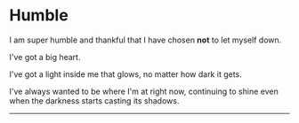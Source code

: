 # Humble

I am super humble and thankful that I have chosen **not** to let myself down.

I've got a big heart.

I've got a light inside me that glows, no matter how dark it gets.

I've always wanted to be where I'm at right now, continuing to shine even when the darkness starts casting its shadows.

----

